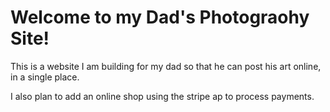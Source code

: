 <h1>Welcome to my Dad's Photograohy Site!</h1>

<p>This is a website I am building for my dad so that he can post his art online, in a single place.</p>
<p>I also plan to add an online shop using the stripe ap to process payments.</p>